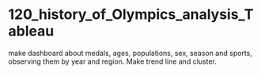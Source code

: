 # 120_history_of_Olympics_analysis_Tableau
make dashboard about medals, ages, populations, sex, season and sports, observing them by year and region. Make trend line and cluster.
